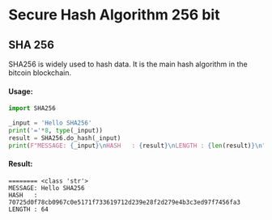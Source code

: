# Secure Hash Algorithm 256 bit
## SHA 256

SHA256 is widely used to hash data. It is the main hash algorithm in the bitcoin blockchain.

#### Usage:

```python
import SHA256

_input = 'Hello SHA256'
print('='*8, type(_input))
result = SHA256.do_hash(_input)
print(F"MESSAGE: {_input}\nHASH   : {result}\nLENGTH : {len(result)}\n")
```

#### Result:

```text
======== <class 'str'>
MESSAGE: Hello SHA256
HASH   : 70725d0f78cb0967c0e5171f733619712d239e28f2d279e4b3c3ed97f7456fa3
LENGTH : 64
```